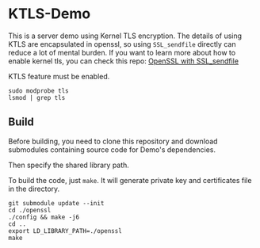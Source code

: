 # KTLS-Demo

This is a server demo using Kernel TLS encryption. The details of using KTLS are encapsulated in openssl, so using `SSL_sendfile` directly can reduce a lot of mental burden. If you want to learn more about how to enable kernel tls, you can check this repo: [OpenSSL with SSL_sendfile](https://github.com/hunterlxt/openssl)

KTLS feature must be enabled.

```shell
sudo modprobe tls
lsmod | grep tls
```

## Build

Before building, you need to clone this repository and download submodules containing source code for Demo's dependencies.

Then specify the shared library path.

To build the code, just `make`. It will generate private key and certificates file in the directory.

```shell
git submodule update --init
cd ./openssl
./config && make -j6
cd ..
export LD_LIBRARY_PATH=./openssl
make
```
